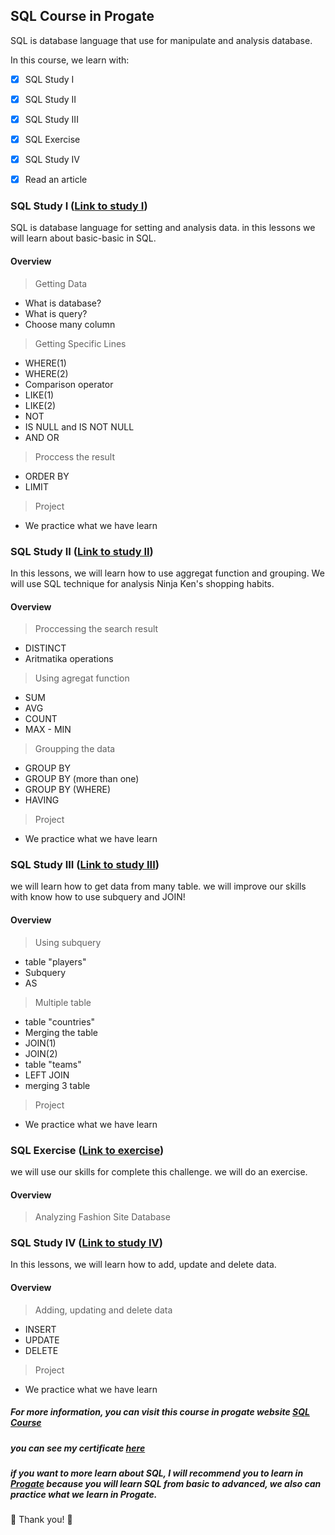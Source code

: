
## SQL Course in Progate
SQL is database language that use for manipulate and analysis database.

In this course, we learn with:

-  [x] SQL Study I

-  [x] SQL Study II

-  [x] SQL Study III

-  [x] SQL Exercise

-  [x] SQL Study IV

-  [x] Read an article

### SQL Study I ([Link to study I](https://github.com/AlifyaFebriana/data-analyst-101/tree/main/Progate/sql_study_1))
SQL is database language for setting and analysis data. in this lessons we will learn about basic-basic in SQL.
#### Overview
>Getting Data

 - What is database?
 - What is query?
 - Choose many column
 > Getting Specific Lines
 - WHERE(1)
 - WHERE(2)
 - Comparison operator
 - LIKE(1)
 - LIKE(2)
 - NOT
 - IS NULL and IS NOT NULL
 - AND OR
 >Proccess the result
 - ORDER BY
 - LIMIT
 >Project
 - We practice what we have learn

 ### SQL Study II ([Link to study II](https://github.com/AlifyaFebriana/data-analyst-101/tree/main/Progate/sql_study_2))
In this lessons, we will learn how to use aggregat function and grouping. We will use SQL technique for analysis Ninja Ken's shopping habits.
#### Overview
> Proccessing the search result
 - DISTINCT
 -  Aritmatika operations
 > Using agregat function
 - SUM
 - AVG
 - COUNT
 - MAX - MIN
 > Groupping the data
 - GROUP BY
 - GROUP BY (more than one)
 - GROUP BY (WHERE)
 - HAVING
 >Project
 - We practice what we have learn

 ### SQL Study III ([Link to study III](https://github.com/AlifyaFebriana/data-analyst-101/tree/main/Progate/sql_study_3))
we will learn how to get data from many table. we will improve our skills with know how to use subquery and JOIN!
#### Overview
> Using subquery
 - table "players"
 -  Subquery
 - AS
 > Multiple table
 - table "countries"
 - Merging the table
 - JOIN(1)
 - JOIN(2)
 - table "teams"
 - LEFT JOIN
 - merging 3 table
 >Project
 - We practice what we have learn

 ### SQL Exercise ([Link to exercise](https://github.com/AlifyaFebriana/data-analyst-101/tree/main/Progate/sql_dojo_1))
we will use our skills for complete this challenge. we will do an exercise.
#### Overview
> Analyzing Fashion Site Database

### SQL Study IV ([Link to study IV](https://github.com/AlifyaFebriana/data-analyst-101/tree/main/Progate/sql_study_4))
In this lessons, we will learn how to add, update and delete data.
#### Overview
> Adding, updating and delete data
 - INSERT
 -  UPDATE
 - DELETE
 >Project
 - We practice what we have learn

##### For more information, you can visit this course in progate website [SQL Course](https://progate.com/courses/sql)
##### you can see my certificate [here](https://github.com/AlifyaFebriana/data-analyst-101/blob/main/Progate/certificate%20alifya%20febriana.pdf)
##### if you want to more learn about SQL, I will recommend you to learn in [Progate](https://progate.com/) because you will learn SQL from basic to advanced, we also can practice what we learn in Progate.

:watermelon: Thank you! :watermelon:


